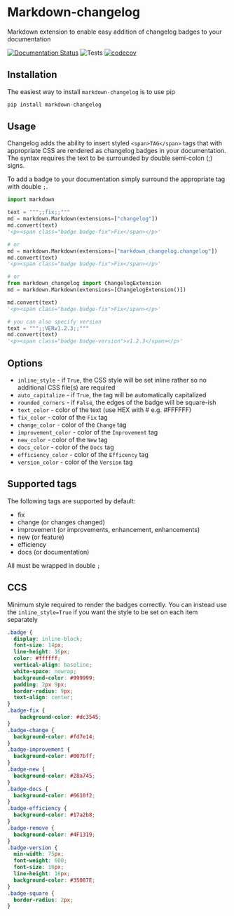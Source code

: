 # Markdown-changelog

Markdown extension to enable easy addition of changelog badges to your documentation

[![Documentation Status](https://readthedocs.org/projects/markdown-changelog/badge/?version=latest)](https://markdown-changelog.readthedocs.io/en/latest/?badge=latest)
![Tests](https://github.com/lukasz-migas/markdown-changelog/workflows/Tests/badge.svg)
[![codecov](https://codecov.io/gh/lukasz-migas/markdown-changelog/branch/master/graph/badge.svg?token=82OYPER5DP)](https://codecov.io/gh/lukasz-migas/markdown-changelog)

## Installation

The easiest way to install `markdown-changelog` is to use pip

```bash
pip install markdown-changelog
```

## Usage

Changelog adds the ability to insert styled `<span>TAG</span>` tags that with appropriate CSS are rendered as 
changelog badges in your documentation. The syntax requires the text to be surrounded by double semi-colon (;) signs.

To add a badge to your documentation simply surround the appropriate tag with double `;`.

```python
import markdown

text = """;;fix;;"""
md = markdown.Markdown(extensions=["changelog"])
md.convert(text)
'<p><span class="badge badge-fix">Fix</span></p>'

# or
md = markdown.Markdown(extensions=["markdown_changelog.changelog"])
md.convert(text)
'<p><span class="badge badge-fix">Fix</span></p>'

# or 
from markdown_changelog import ChangelogExtension
md = markdown.Markdown(extensions=[ChangelogExtension()])

md.convert(text)
'<p><span class="badge badge-fix">Fix</span></p>'

# you can also specify version
text = """;;VERv1.2.3;;"""
md.convert(text)
'<p><span class="badge badge-version">v1.2.3</span></p>'
```

## Options

- `inline_style` - if `True`, the CSS style will be set inline rather so no additional CSS file(s) are required
- `auto_capitalize` - if `True`, the tag will be automatically capitalized
- `rounded_corners` - if `False`, the edges of the badge will be square-ish
- `text_color` - color of the text (use HEX with # e.g. #FFFFFF)
- `fix_color` - color of the `Fix` tag
- `change_color` - color of the `Change` tag
- `improvement_color` - color of the `Improvement` tag
- `new_color` - color of the `New` tag
- `docs_color` - color of the `Docs` tag
- `efficiency_color` - color of the `Efficency` tag
- `version_color` - color of the `Version` tag

## Supported tags

The following tags are supported by default:

- fix
- change (or changes changed)
- improvement (or improvements, enhancement, enhancements)
- new (or feature)
- efficiency
- docs (or documentation)

All must be wrapped in double `;`

## CCS

Minimum style required to render the badges correctly. You can instead use the `inline_style=True` if you want the
style to be set on each item separately

```css
.badge {
  display: inline-block;
  font-size: 14px;
  line-height: 16px;
  color: #ffffff;
  vertical-align: baseline;
  white-space: nowrap;
  background-color: #999999;
  padding: 2px 9px;
  border-radius: 9px;
  text-align: center;
}
.badge-fix {
    background-color: #dc3545;
}
.badge-change {
  background-color: #fd7e14;
}
.badge-improvement {
  background-color: #007bff;
}
.badge-new {
  background-color: #28a745;
}
.badge-docs {
  background-color: #6610f2;
}
.badge-efficiency {
  background-color: #17a2b8;
}
.badge-remove {
  background-color: #4F1319;
}
.badge-version {
  min-width: 75px;
  font-weight: 600;
  font-size: 16px;
  line-height: 18px;
  background-color: #35087E;
}
.badge-square {
  border-radius: 2px;
}
```
